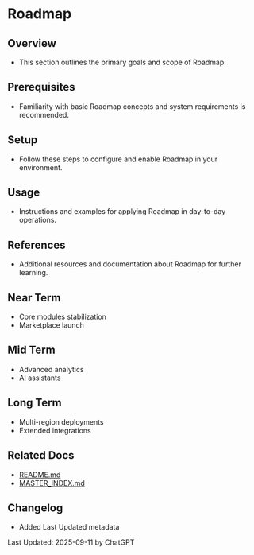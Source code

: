 # Roadmap

## Overview
- This section outlines the primary goals and scope of Roadmap.

## Prerequisites
- Familiarity with basic Roadmap concepts and system requirements is recommended.

## Setup
- Follow these steps to configure and enable Roadmap in your environment.

## Usage
- Instructions and examples for applying Roadmap in day-to-day operations.

## References
- Additional resources and documentation about Roadmap for further learning.


## Near Term
- Core modules stabilization
- Marketplace launch

## Mid Term
- Advanced analytics
- AI assistants

## Long Term
- Multi-region deployments
- Extended integrations

## Related Docs
- [README.md](README.md)
- [MASTER_INDEX.md](MASTER_INDEX.md)


## Changelog
- Added Last Updated metadata

Last Updated: 2025-09-11 by ChatGPT
